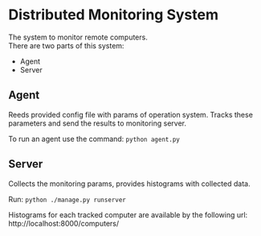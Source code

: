 # Distributed Monitoring System
The system to monitor remote computers.  
There are two parts of this system:
- Agent
- Server

## Agent 
Reeds provided config file with params of operation system. Tracks these parameters and send the results to monitoring server.

To run an agent use the command: 
``python agent.py``

## Server
Collects the monitoring params, provides histograms with collected data.

Run: ``python ./manage.py runserver``

Histograms for each tracked computer are available by the following url: http://localhost:8000/computers/